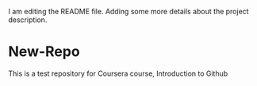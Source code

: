 I am editing the README file. Adding some more details about the project description.
# New-Repo
This is a test repository for Coursera course, Introduction to Github
